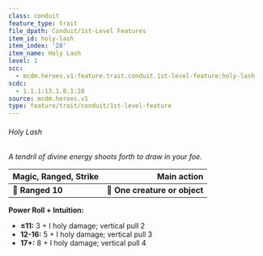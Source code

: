 ```yaml
---
class: conduit
feature_type: trait
file_dpath: Conduit/1st-Level Features
item_id: holy-lash
item_index: '28'
item_name: Holy Lash
level: 1
scc:
  - mcdm.heroes.v1:feature.trait.conduit.1st-level-feature:holy-lash
scdc:
  - 1.1.1:13.1.8.1:28
source: mcdm.heroes.v1
type: feature/trait/conduit/1st-level-feature
---
```


###### Holy Lash

*A tendril of divine energy shoots forth to draw in your foe.*

| **Magic, Ranged, Strike** |               **Main action** |
| ------------------------- | ----------------------------: |
| **📏 Ranged 10**          | **🎯 One creature or object** |

**Power Roll + Intuition:**

- **≤11:** 3 + I holy damage; vertical pull 2
- **12-16:** 5 + I holy damage; vertical pull 3
- **17+:** 8 + I holy damage; vertical pull 4
